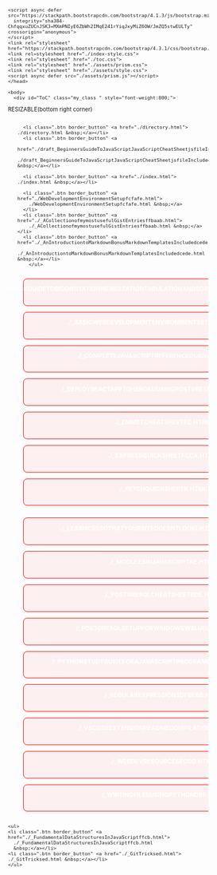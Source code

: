   <!DOCTYPE html>
<html>
<head>
  <meta http-equiv="Content-Type" content="text/html">
  <meta name="Author" content="Bryan Guner">
  <title> directory </title>
  <link rel="stylesheet" href="https://cdn.jsdelivr.net/npm/bootstrap-4-grid@3.4.0/css/grid.min.css">
  <link rel=stylesheet href="./style.css">
  <link rel="stylesheet" href="./toc.css">
  <script async defer src="./toc.js"></script>
  <style>
    a {
      color: rgb(255, 5, 5);
      text-overflow: clip;
    }
/* .column {
float: left;
width: 25%;
} */

/* Clear floats after the columns */
.row:after {
content: "";
display: table;
clear: both;
}
    li {
    border: 1px solid rgb(255, 0, 0) !important;
    font-size: 15px;
    text-overflow: clip;
    letter-spacing: 0px;
    font-weight: 700;
    line-height: 16px;
    text-decoration: none !important;
    text-transform: uppercase;
    background: #fac8c843 !important;
    color: rgb(255, 255, 255) !important;
    border: none;
    cursor: pointer;
    justify-content: center;
    padding: 30px 60px;
    height: 48px;
    text-align: center;
      white-space: normal;
      border-radius: 10px;
      min-width: 45em;
      padding: 1.2em 1em 0;
      box-shadow: 0 0 5px;
      margin: 1em;
      display: grid;
      -webkit-border-radius: 10px;
      -moz-border-radius: 10px;
      -ms-border-radius: 10px;
      -o-border-radius: 10px;
    }
  </style>
  <link rel="stylesheet" href="./assets/prism.css">
  <link rel="stylesheet" href="./assets/style.css">
  <script async defer src="./assets/prism.js"></script>
  <title> directory </title>

  <style>
    body {
      background-image:
        url("https://hips.hearstapps.com/hmg-prod.s3.amazonaws.com/images/best-zoom-backgrounds-free-star-wars-starfield-1587416939.jpg?crop=1xw:1xh;center,top&resize=768:*");
      background-position: center;
      background-repeat: no-repeat;
      background-size: cover;
      zoom: .8;
    }

    .border_button {
    border: solid 5px #d3003f;
    transition: border-width 0.6s linear;
    }

    ul.border_button:hover {
    border-width: 10px;
    }

    a {
    overflow:hidden;
    }

    .btn {
    overflow:hidden;
    float: left;
    min-width: 150px;
    max-width: 250px;
      display: block;
      margin: 1em;
      padding: 1em 2em;
      border: none;
      background: none;
      color: inherit;
      vertical-align: middle;
      position: relative;
      z-index: 1;
      -webkit-backface-visibility: hidden;
      -moz-osx-font-smoothing: grayscale;
      display: inline-block;
              word-wrap: break-word;
    }
  </style>
    <script async defer src="https://stackpath.bootstrapcdn.com/bootstrap/4.1.3/js/bootstrap.min.js"
      integrity="sha384-ChfqqxuZUCnJSK3+MXmPNIyE6ZbWh2IMqE241rYiqJxyMiZ6OW/JmZQ5stwEULTy" crossorigin="anonymous">
    </script>
    <link rel="stylesheet" href="https://stackpath.bootstrapcdn.com/bootstrap/4.3.1/css/bootstrap.min.css">
    <link rel=stylesheet href="./index-style.css">
    <link rel="stylesheet" href="./toc.css">
    <link rel="stylesheet" href="./assets/prism.css">
    <link rel="stylesheet" href="./assets/style.css">
    <script async defer src="./assets/prism.js"></script>
    </head>

    <body>
      <div id="ToC" class="my_class " style="font-weight:800;">

  RESIZABLE(bottom right corner)</div>
  <div class="row">
    <div class="column">
    <ul>

      <li class=".btn border_button" <a href="./directory.html"> ./directory.html &nbsp;</a></li>
      <li class=".btn border_button" <a
        href="./draft_BeginnersGuideToJavaScriptJavaScriptCheatSheetjsfileIncludedBelowcb.html">
        ./draft_BeginnersGuideToJavaScriptJavaScriptCheatSheetjsfileIncludedBelowcb.html &nbsp;</a></li>

      <li class=".btn border_button" <a href="./index.html"> ./index.html &nbsp;</a></li>
  
      <li class=".btn border_button" <a href="./WebDevelopmentEnvironmentSetupfcfafe.html">
        ./WebDevelopmentEnvironmentSetupfcfafe.html &nbsp;</a>
      </li>
      <li class=".btn border_button" <a href="./_ACollectionofmymostusefulGistEntriesffbaab.html">
        ./_ACollectionofmymostusefulGistEntriesffbaab.html &nbsp;</a></li>
      <li class=".btn border_button" <a href="./_AnIntroductiontoMarkdownBonusMarkdownTemplatesIncludedcede.html">
        ./_AnIntroductiontoMarkdownBonusMarkdownTemplatesIncludedcede.html &nbsp;</a></li>
        </ul>
</div>
<div class="column">
    <ul>
      <li class=".btn border_button border_button" <a
        href="./_AQuickGuidetoBigONotationMemoizationTabulationandSortingAlgorithmsbyExampleffc.html">
        ./_AQuickGuidetoBigONotationMemoizationTabulationandSortingAlgorithmsbyExampleffc.html &nbsp;</a></li>
      <li class=".btn border_button border_button" <a href="./_BasicWebDevelopmentEnvironmentSetupfcfafe.html">
        ./_BasicWebDevelopmentEnvironmentSetupfcfafe.html
        &nbsp;</a></li>
      <li class=".btn border_button border_button" <a href="./_CompleteJavaScriptReferenceGuidecdbdb.html">
        ./_CompleteJavaScriptReferenceGuidecdbdb.html &nbsp;</a>
      </li>
      <li class=".btn border_button border_button" <a href="./_DeployReactAppToHerokuUsingPostgresExpressbea.html">
        ./_DeployReactAppToHerokuUsingPostgresExpressbea.html &nbsp;</a></li>
      <li class=".btn border_button border_button" <a href="./_EmmetCheatSheeted.html"> ./_EmmetCheatSheeted.html
        &nbsp;</a></li>
      <li class=".btn border_button border_button" <a href="./_ExpressQuickSheetfcca.html">
        ./_ExpressQuickSheetfcca.html &nbsp;</a></li>
      <li class=".btn border_button border_button" <a href="./_FetchQuickSheetb.html"> ./_FetchQuickSheetb.html
        &nbsp;</a></li>
    </ul>
  </div>
  <div class="column">
    <ul>
      <li class=".btn border_button" <a href="./_LearnCSSSoThatYourSiteDoesntLookLikeGarbageba.html">
        ./_LearnCSSSoThatYourSiteDoesntLookLikeGarbageba.html &nbsp;</a></li>
      <li class=".btn border_button" <a href="./_ModulesInJavascriptae.html"> ./_ModulesInJavascriptae.html &nbsp;</a>
      </li>
      <li class=".btn border_button" <a href="./_PostgresqlCheatSheetbde.html"> ./_PostgresqlCheatSheetbde.html
        &nbsp;</a></li>
      <li class=".btn border_button" <a href="./_PostgreSQLSetupForWindowsWSLUbuntuab.html">
        ./_PostgreSQLSetupForWindowsWSLUbuntuab.html &nbsp;</a>
      </li>
      <li class=".btn border_button" <a href="./_PythonStudyGuideforaJavaScriptProgrammercfdfdbdfb.html">
        ./_PythonStudyGuideforaJavaScriptProgrammercfdfdbdfb.html &nbsp;</a></li>
      <li class=".btn border_button" <a href="./_RegularExpressionsdfbebb.html"> ./_RegularExpressionsdfbebb.html
        &nbsp;</a></li>
      <li class=".btn border_button" <a href="./_VsCodeExtensionReadmeCompilationccca.html">
        ./_VsCodeExtensionReadmeCompilationccca.html &nbsp;</a>
      </li>
      <li class=".btn border_button" <a href="./_WebDevResourcesecdd.html"> ./_WebDevResourcesecdd.html &nbsp;</a></li>
      <li class=".btn border_button" <a href="./_WritingFilesUsingPythondbf.html"> ./_WritingFilesUsingPythondbf.html
        &nbsp;</a></li>
    </ul>
  </div>
  <div class="column">

    <ul>
    <li class=".btn border_button" <a href="./_FundamentalDataStructuresInJavaScriptffcb.html">
      ./_FundamentalDataStructuresInJavaScriptffcb.html
      &nbsp;</a></li>
    <li class=".btn border_button" <a href="./_GitTricksed.html"> ./_GitTricksed.html &nbsp;</a></li>
    </ul>
  </div>
  </div>
</ul>
</div>
</body>
</html>
